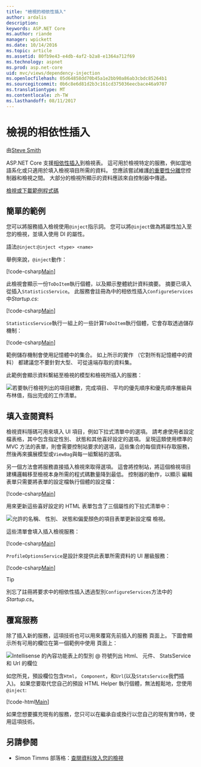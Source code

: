```yaml
---
title: "檢視的相依性插入"
author: ardalis
description: 
keywords: ASP.NET Core
ms.author: riande
manager: wpickett
ms.date: 10/14/2016
ms.topic: article
ms.assetid: 80fb9e43-e4db-4af2-b2a8-e1364a712f69
ms.technology: aspnet
ms.prod: asp.net-core
uid: mvc/views/dependency-injection
ms.openlocfilehash: 05d64858dd70b45a1e2bb90a86ab3cbdc85264b1
ms.sourcegitcommit: 0b6c8e6d81d2b3c161cd375036eecbace46a9707
ms.translationtype: MT
ms.contentlocale: zh-TW
ms.lasthandoff: 08/11/2017
---
```

# <a name="dependency-injection-into-views"></a>檢視的相依性插入

由[Steve Smith](http://ardalis.com)

ASP.NET Core 支援[相依性插入](xref:fundamentals/dependency-injection)到檢視表。 這可用於檢視特定的服務，例如當地語系化或只適用於填入檢視項目所需的資料。 您應該嘗試維護[的重要性分離](http://deviq.com/separation-of-concerns)您控制器和檢視之間。 大部分的檢視所顯示的資料應該來自控制器中傳遞。

[檢視或下載範例程式碼](https://github.com/aspnet/Docs/tree/master/aspnetcore/mvc/views/dependency-injection/sample)

## <a name="a-simple-example"></a>簡單的範例

您可以將服務插入檢視使用`@inject`指示詞。 您可以將`@inject`做為將屬性加入至您的檢視，並填入使用 DI 的屬性。

語法`@inject`:`@inject <type> <name>`

舉例來說，`@inject`動作：

[!code-csharp[Main](../../mvc/views/dependency-injection/sample/src/ViewInjectSample/Views/ToDo/Index.cshtml?highlight=4,5,15,16,17)]

此檢視會顯示一份`ToDoItem`執行個體，以及顯示整體統計資料摘要。 摘要已填入從插入`StatisticsService`。 此服務會註冊為中的相依性插入`ConfigureServices`中*Startup.cs*:

[!code-csharp[Main](../../mvc/views/dependency-injection/sample/src/ViewInjectSample/Startup.cs?highlight=6,7&range=15-22)]

`StatisticsService`執行一組上的一些計算`ToDoItem`執行個體，它會存取透過儲存機制：

[!code-csharp[Main](../../mvc/views/dependency-injection/sample/src/ViewInjectSample/Model/Services/StatisticsService.cs?highlight=15,20,26)]

範例儲存機制會使用記憶體中的集合。 如上所示的實作 （它對所有記憶體中的資料） 都建議您不要針對大型、 可從遠端存取的資料集。

此範例會顯示資料繫結至檢視的模型和檢視所插入的服務：

![若要執行檢視列出的項目總數，完成項目、 平均的優先順序和優先順序層級與布林值，指出完成的工作清單。](dependency-injection/_static/screenshot.png)

## <a name="populating-lookup-data"></a>填入查閱資料

檢視資料隱碼可用來填入 UI 項目，例如下拉式清單中的選項。 請考慮使用者設定檔表格，其中包含指定性別、 狀態和其他喜好設定的選項。 呈現這類使用標準的 MVC 方法的表單，則會需要控制站要求的選項，這些集合的每個資料存取服務，然後再來擴展模型或`ViewBag`與每一組繫結的選項。

另一個方法會將服務直接插入檢視來取得選項。 這會將控制站，將這個檢視項目建構邏輯移至檢視本身所需的程式碼數量降到最低。 控制器的動作，以顯示 編輯表單只需要將表單的設定檔執行個體的設定檔：

[!code-csharp[Main](../../mvc/views/dependency-injection/sample/src/ViewInjectSample/Controllers/ProfileController.cs?highlight=9,19)]

用來更新這些喜好設定的 HTML 表單包含了三個屬性的下拉式清單中：

![允許的名稱、 性別、 狀態和偏愛顏色的項目表單更新設定檔 檢視。](dependency-injection/_static/updateprofile.png)

這些清單會填入插入檢視服務：

[!code-csharp[Main](../../mvc/views/dependency-injection/sample/src/ViewInjectSample/Views/Profile/Index.cshtml?highlight=4,16,17,21,22,26,27)]

`ProfileOptionsService`是設計來提供此表單所需資料的 UI 層級服務：

[!code-csharp[Main](../../mvc/views/dependency-injection/sample/src/ViewInjectSample/Model/Services/ProfileOptionsService.cs?highlight=7,13,24)]

>[!TIP]
> 別忘了註冊將要求中的相依性插入透過型別`ConfigureServices`方法中的*Startup.cs*。

## <a name="overriding-services"></a>覆寫服務

除了插入新的服務，這項技術也可以用來覆寫先前插入的服務 頁面上。 下圖會顯示所有可用的欄位在第一個範例中使用 頁面上：

![Intellisense 的內容功能表上的型別 @ 符號列出 Html、 元件、 StatsService 和 Url 的欄位](dependency-injection/_static/razor-fields.png)

如您所見，預設欄位包含`Html`， `Component`，和`Url`(以及`StatsService`我們插入)。 如果您要取代您自己的預設 HTML Helper 執行個體，無法輕鬆地，您使用`@inject`:

[!code-html[Main](../../mvc/views/dependency-injection/sample/src/ViewInjectSample/Views/Helper/Index.cshtml?highlight=3,11)]

如果您想要擴充現有的服務，您只可以在繼承自或換行以您自己的現有實作時，使用這項技術。

## <a name="see-also"></a>另請參閱

* Simon Timms 部落格：[查閱資料放入您的檢視](http://blog.simontimms.com/2015/06/09/getting-lookup-data-into-you-view/)
